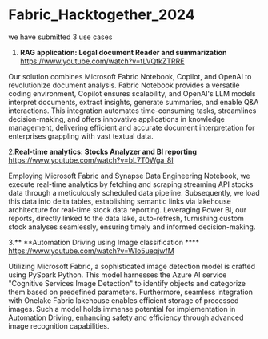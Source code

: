# Fabric_Hacktogether_2024

we have submitted 3 use cases

1. **RAG application: Legal document Reader and summarization**
 https://www.youtube.com/watch?v=tLVQtkZTRRE

 Our solution combines Microsoft Fabric Notebook, Copilot, and OpenAI to revolutionize document analysis. Fabric Notebook provides a versatile coding environment, Copilot ensures scalability, and OpenAI's LLM models interpret documents, extract insights, generate summaries, and enable Q&A interactions. This integration automates time-consuming tasks, streamlines decision-making, and offers innovative applications in knowledge management, delivering efficient and accurate document interpretation for enterprises grappling with vast textual data.

2.**Real-time analytics: Stocks Analyzer and BI reporting**
https://www.youtube.com/watch?v=bL7T0Wga_8I

 Employing Microsoft Fabric and Synapse Data Engineering Notebook, we execute real-time analytics by fetching and scraping streaming API stocks data through a meticulously scheduled data pipeline. Subsequently, we load this data into delta tables, establishing semantic links via lakehouse architecture for real-time stock data reporting. Leveraging Power BI, our reports, directly linked to the data lake, auto-refresh, furnishing custom stock analyses seamlessly, ensuring timely and informed decision-making.


3.** **Automation Driving using  Image classification  ****
https://www.youtube.com/watch?v=WIo5ueqjwfM

Utilizing Microsoft Fabric, a sophisticated image detection model is crafted using PySpark Python. This model harnesses the Azure AI service "Cognitive Services Image Detection" to identify objects and categorize them based on predefined parameters. Furthermore, seamless integration with Onelake Fabric lakehouse enables efficient storage of processed images. Such a model holds immense potential for implementation in Automation Driving, enhancing safety and efficiency through advanced image recognition capabilities.






